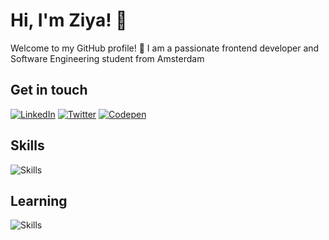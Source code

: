 # Hi, I'm Ziya! 👋

Welcome to my GitHub profile! 🌟
I am a passionate frontend developer and Software Engineering student from Amsterdam

## Get in touch
[![LinkedIn](https://skillicons.dev/icons?i=linkedin)](https://www.linkedin.com/in/ziyasensoy)
[![Twitter](https://skillicons.dev/icons?i=twitter)](https://www.twitter.com/ziyasensoy)
[![Codepen](https://skillicons.dev/icons?i=codepen)](https://codepen.com/ziyasensoy)

## Skills
![Skills](https://skillicons.dev/icons?i=java,js,html,css,wordpress,mysql,git,figma)

## Learning
![Skills](https://skillicons.dev/icons?i=ts,react,vite,tailwind,sass)



